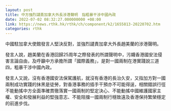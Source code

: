 ```yaml
---
layout: post
title: 中方強烈譴責加拿大外長涉港聲明　指粗暴干涉中國內政
date: 2022-07-02 08:32:27.000000000 +08:00
link: https://news.rthk.hk/rthk/ch/component/k2/1655813-20220702.htm
categories: rthk
---
```


中國駐加拿大使館發言人堅決反對，並強烈譴責加拿大外長趙美蘭的涉港聲明。

發言人說，趙美蘭在香港回歸25周年之際發表的所謂聲明中，污衊香港國安法侵害言論自由，及呼籲中方承擔所謂「國際義務」，是對一國兩制在港實踐說三道四，粗暴干涉中國內政。

發言人又說，沒有香港國安法保駕護航，就沒有香港的長治久安，又指加方對一國兩制成功實踐的抹黑是徒勞，對香港事務的插手干預亦不可能得逞，相關錯誤行徑不能動搖中方全面準確貫徹落實一國兩制的堅定決心、不能動搖中國維護國家主權、安全和發展利益的堅強意志、不能阻擋一國兩制行穩致遠及香港保持繁榮穩定的前進步伐。
